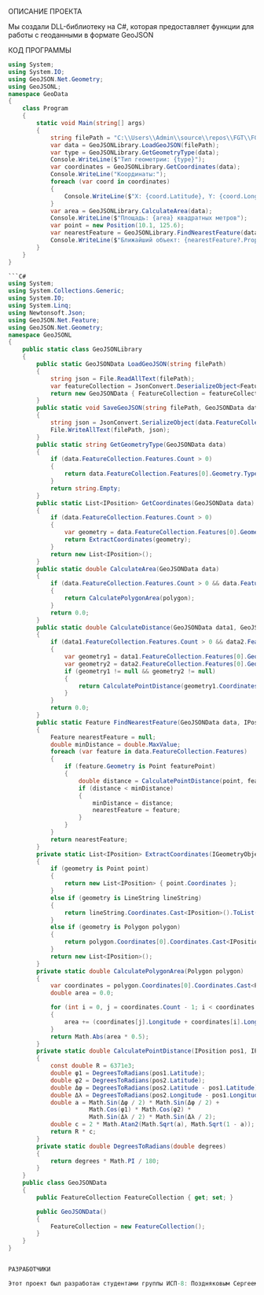 ОПИСАНИЕ ПРОЕКТА

Мы создали DLL-библиотеку на C#, которая предоставляет функции для работы с геоданными в формате GeoJSON

КОД ПРОГРАММЫ

```C#
using System;
using System.IO;
using GeoJSON.Net.Geometry;
using GeoJSONL;
namespace GeoData
{
    class Program
    {
        static void Main(string[] args)
        {
            string filePath = "C:\\Users\\Admin\\source\\repos\\FGT\\FGT\\jsonn.txt";  
            var data = GeoJSONLibrary.LoadGeoJSON(filePath);
            var type = GeoJSONLibrary.GetGeometryType(data);
            Console.WriteLine($"Тип геометрии: {type}");
            var coordinates = GeoJSONLibrary.GetCoordinates(data);
            Console.WriteLine("Координаты:");
            foreach (var coord in coordinates)
            {
                Console.WriteLine($"X: {coord.Latitude}, Y: {coord.Longitude}");
            }
            var area = GeoJSONLibrary.CalculateArea(data);
            Console.WriteLine($"Площадь: {area} квадратных метров");
            var point = new Position(10.1, 125.6);
            var nearestFeature = GeoJSONLibrary.FindNearestFeature(data, point);
            Console.WriteLine($"Ближайший объект: {nearestFeature?.Properties["name"]}");
        }
    }
}

```C#
using System;
using System.Collections.Generic;
using System.IO;
using System.Linq;
using Newtonsoft.Json;
using GeoJSON.Net.Feature;
using GeoJSON.Net.Geometry;
namespace GeoJSONL
{
    public static class GeoJSONLibrary
    {
        public static GeoJSONData LoadGeoJSON(string filePath)
        {
            string json = File.ReadAllText(filePath);
            var featureCollection = JsonConvert.DeserializeObject<FeatureCollection>(json);
            return new GeoJSONData { FeatureCollection = featureCollection };
        }
        public static void SaveGeoJSON(string filePath, GeoJSONData data)
        {
            string json = JsonConvert.SerializeObject(data.FeatureCollection, Formatting.Indented);
            File.WriteAllText(filePath, json);
        }
        public static string GetGeometryType(GeoJSONData data)
        {
            if (data.FeatureCollection.Features.Count > 0)
            {
                return data.FeatureCollection.Features[0].Geometry.Type.ToString();
            }
            return string.Empty;
        }
        public static List<IPosition> GetCoordinates(GeoJSONData data)
        {
            if (data.FeatureCollection.Features.Count > 0)
            {
                var geometry = data.FeatureCollection.Features[0].Geometry;
                return ExtractCoordinates(geometry);
            }
            return new List<IPosition>();
        }
        public static double CalculateArea(GeoJSONData data)
        {
            if (data.FeatureCollection.Features.Count > 0 && data.FeatureCollection.Features[0].Geometry is Polygon polygon)
            {
                return CalculatePolygonArea(polygon);
            }
            return 0.0;
        }
        public static double CalculateDistance(GeoJSONData data1, GeoJSONData data2)
        {
            if (data1.FeatureCollection.Features.Count > 0 && data2.FeatureCollection.Features.Count > 0)
            {
                var geometry1 = data1.FeatureCollection.Features[0].Geometry as Point;
                var geometry2 = data2.FeatureCollection.Features[0].Geometry as Point;
                if (geometry1 != null && geometry2 != null)
                {
                    return CalculatePointDistance(geometry1.Coordinates, geometry2.Coordinates);
                }
            }
            return 0.0;
        }
        public static Feature FindNearestFeature(GeoJSONData data, IPosition point)
        {
            Feature nearestFeature = null;
            double minDistance = double.MaxValue;
            foreach (var feature in data.FeatureCollection.Features)
            {
                if (feature.Geometry is Point featurePoint)
                {
                    double distance = CalculatePointDistance(point, featurePoint.Coordinates);
                    if (distance < minDistance)
                    {
                        minDistance = distance;
                        nearestFeature = feature;
                    }
                }
            }
            return nearestFeature;
        }
        private static List<IPosition> ExtractCoordinates(IGeometryObject geometry)
        {
            if (geometry is Point point)
            {
                return new List<IPosition> { point.Coordinates };
            }
            else if (geometry is LineString lineString)
            {
                return lineString.Coordinates.Cast<IPosition>().ToList();
            }
            else if (geometry is Polygon polygon)
            {
                return polygon.Coordinates[0].Coordinates.Cast<IPosition>().ToList();
            }
            return new List<IPosition>();
        }
        private static double CalculatePolygonArea(Polygon polygon)
        {
            var coordinates = polygon.Coordinates[0].Coordinates.Cast<Position>().ToList();
            double area = 0.0;

            for (int i = 0, j = coordinates.Count - 1; i < coordinates.Count; j = i++)
            {
                area += (coordinates[j].Longitude + coordinates[i].Longitude) * (coordinates[j].Latitude - coordinates[i].Latitude);
            }
            return Math.Abs(area * 0.5);
        }
        private static double CalculatePointDistance(IPosition pos1, IPosition pos2)
        {
            const double R = 6371e3;
            double φ1 = DegreesToRadians(pos1.Latitude);
            double φ2 = DegreesToRadians(pos2.Latitude);
            double Δφ = DegreesToRadians(pos2.Latitude - pos1.Latitude);
            double Δλ = DegreesToRadians(pos2.Longitude - pos1.Longitude);
            double a = Math.Sin(Δφ / 2) * Math.Sin(Δφ / 2) +
                       Math.Cos(φ1) * Math.Cos(φ2) *
                       Math.Sin(Δλ / 2) * Math.Sin(Δλ / 2);
            double c = 2 * Math.Atan2(Math.Sqrt(a), Math.Sqrt(1 - a));
            return R * c;
        }
        private static double DegreesToRadians(double degrees)
        {
            return degrees * Math.PI / 180;
        }
    }
    public class GeoJSONData
    {
        public FeatureCollection FeatureCollection { get; set; }

        public GeoJSONData()
        {
            FeatureCollection = new FeatureCollection();
        }
    }
}


РАЗРАБОТЧИКИ

Этот проект был разработан студентами группы ИСП-8: Поздняковым Сергеем и Карабековым Дияром. 



